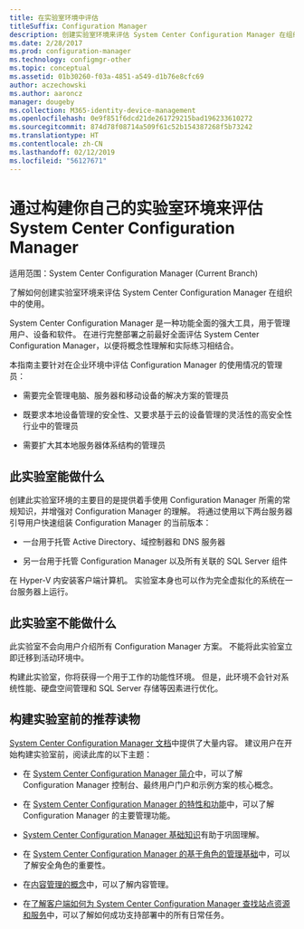 ```yaml
---
title: 在实验室环境中评估
titleSuffix: Configuration Manager
description: 创建实验室环境来评估 System Center Configuration Manager 在组织中的使用情况。
ms.date: 2/28/2017
ms.prod: configuration-manager
ms.technology: configmgr-other
ms.topic: conceptual
ms.assetid: 01b30260-f03a-4851-a549-d1b76e8cfc69
author: aczechowski
ms.author: aaroncz
manager: dougeby
ms.collection: M365-identity-device-management
ms.openlocfilehash: 0e9f851f6dcd21de261729215bad196233610272
ms.sourcegitcommit: 874d78f08714a509f61c52b154387268f5b73242
ms.translationtype: HT
ms.contentlocale: zh-CN
ms.lasthandoff: 02/12/2019
ms.locfileid: "56127671"
---
```

# <a name="evaluate-system-center-configuration-manager-by-building-your-own-lab-environment"></a>通过构建你自己的实验室环境来评估 System Center Configuration Manager

适用范围：System Center Configuration Manager (Current Branch)

 了解如何创建实验室环境来评估 System Center Configuration Manager 在组织中的使用。  

 System Center Configuration Manager 是一种功能全面的强大工具，用于管理用户、设备和软件。 在进行完整部署之前最好全面评估 System Center Configuration Manager，以便将概念性理解和实际练习相结合。  

 本指南主要针对在企业环境中评估 Configuration Manager 的使用情况的管理员：  

-   需要完全管理电脑、服务器和移动设备的解决方案的管理员  

-   既要求本地设备管理的安全性、又要求基于云的设备管理的灵活性的高安全性行业中的管理员  

-   需要扩大其本地服务器体系结构的管理员  

## <a name="what-this-lab-does"></a>此实验室能做什么  
 创建此实验室环境的主要目的是提供着手使用 Configuration Manager 所需的常规知识，并增强对 Configuration Manager 的理解。 将通过使用以下两台服务器引导用户快速组装 Configuration Manager 的当前版本：  

-   一台用于托管 Active Directory、域控制器和 DNS 服务器  

-   另一台用于托管 Configuration Manager 以及所有关联的 SQL Server 组件  

在 Hyper-V 内安装客户端计算机。 实验室本身也可以作为完全虚拟化的系统在一台服务器上运行。  

## <a name="what-this-lab-does-not-do"></a>此实验室不能做什么  
 此实验室不会向用户介绍所有 Configuration Manager 方案。 不能将此实验室立即迁移到活动环境中。  

 构建此实验室，你将获得一个用于工作的功能性环境。 但是，此环境不会针对系统性能、硬盘空间管理和 SQL Server 存储等因素进行优化。  

##  <a name="BKMK_EvalRec"></a> 构建实验室前的推荐读物  
 [System Center Configuration Manager 文档](http://docs.microsoft.com/sccm/)中提供了大量内容。 建议用户在开始构建实验室前，阅读此库的以下主题：  

-   在 [System Center Configuration Manager 简介](../../core/understand/introduction.md)中，可以了解 Configuration Manager 控制台、最终用户门户和示例方案的核心概念。  

-   在 [System Center Configuration Manager 的特性和功能](../../core/plan-design/changes/features-and-capabilities.md)中，可以了解 Configuration Manager 的主要管理功能。  

-   [System Center Configuration Manager 基础知识](../../core/understand/fundamentals.md)有助于巩固理解。  

-   在 [System Center Configuration Manager 的基于角色的管理基础](../../core/understand/fundamentals-of-role-based-administration.md)中，可以了解安全角色的重要性。  

-   在[内容管理的概念](../../core/plan-design/hierarchy/fundamental-concepts-for-content-management.md)中，可以了解内容管理。  

-   在[了解客户端如何为 System Center Configuration Manager 查找站点资源和服务](../../core/plan-design/hierarchy/understand-how-clients-find-site-resources-and-services.md)中，可以了解如何成功支持部署中的所有日常任务。  
